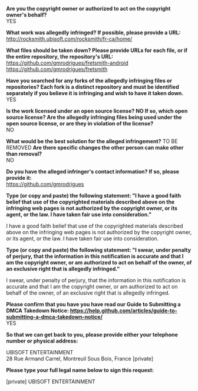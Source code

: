 **Are you the copyright owner or authorized to act on the copyright owner's behalf?**  
YES

**What work was allegedly infringed? If possible, please provide a URL:**  
http://rocksmith.ubisoft.com/rocksmith/fr-ca/home/

**What files should be taken down? Please provide URLs for each file, or if the entire repository, the repository's URL:**  
https://github.com/gmrodrigues/fretsmith-android  
https://github.com/gmrodrigues/fretsmith  

**Have you searched for any forks of the allegedly infringing files or repositories? Each fork is a distinct repository and must be identified separately if you believe it is infringing and wish to have it taken down.**  
YES

**Is the work licensed under an open source license? NO If so, which open source license? Are the allegedly infringing files being used under the open source license, or are they in violation of the license?**  
NO

**What would be the best solution for the alleged infringement?**   TO BE REMOVED 
**Are there specific changes the other person can make other than removal?**  
NO

**Do you have the alleged infringer's contact information? If so, please provide it:**  
https://github.com/gmrodrigues

**Type (or copy and paste) the following statement: "I have a good faith belief that use of the copyrighted materials described above on the infringing web pages is not authorized by the copyright owner, or its agent, or the law. I have taken fair use into consideration."**  

I have a good faith belief that use of the copyrighted materials described above on the infringing web pages is not authorized by the copyright owner, or its agent, or the law. I have taken fair use into consideration.

**Type (or copy and paste) the following statement: "I swear, under penalty of perjury, that the information in this notification is accurate and that I am the copyright owner, or am authorized to act on behalf of the owner, of an exclusive right that is allegedly infringed."**  

I swear, under penalty of perjury, that the information in this notification is accurate and that I am the copyright owner, or am authorized to act on behalf of the owner, of an exclusive right that is allegedly infringed.

**Please confirm that you have you have read our Guide to Submitting a DMCA Takedown Notice: https://help.github.com/articles/guide-to-submitting-a-dmca-takedown-notice/**  
YES

**So that we can get back to you, please provide either your telephone number or physical address:**  

UBISOFT ENTERTAINMENT  
28 Rue Armand Carrel, Montreuil Sous Bois, France [private]

**Please type your full legal name below to sign this request:**  

[private] UBISOFT ENTERTAINMENT
